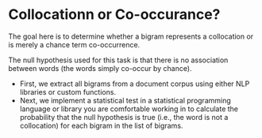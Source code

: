 # Collocationn or Co-occurance?

The goal here is to determine whether a bigram represents a collocation or is merely a chance term co-occurrence.

The null hypothesis used for this task is that there is no association between words (the words simply co-occur by chance).
- First, we extract all bigrams from a document corpus using either NLP libraries or custom functions. 
- Next, we implement a statistical test in a statistical programming language or library you are comfortable working in to calculate the probability
that the null hypothesis is true (i.e., the word is not a collocation) for each bigram in the list of bigrams. 
